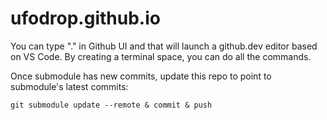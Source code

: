 # ufodrop.github.io
You can type "." in Github UI and that will launch a github.dev editor based on VS Code. By creating a terminal space, you can do all the commands.

Once submodule has new commits, update this repo to point to submodule's latest commits:
```
git submodule update --remote & commit & push
```